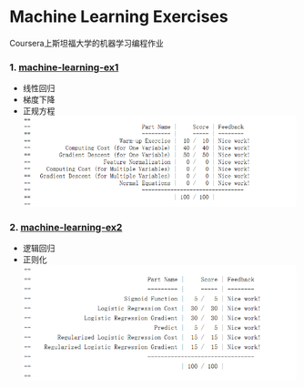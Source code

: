 Machine Learning Exercises
======
Coursera上斯坦福大学的机器学习编程作业

### 1. [machine-learning-ex1][1]
 - 线性回归
 - 梯度下降
 - 正规方程
![machine-learning-ex1][1.1]


### 2. [machine-learning-ex2][2]
 - 逻辑回归
 - 正则化
![machine-learning-ex1][2.1]


  
  
  [1]:https://github.com/lawlite19/MachineLearningEx/tree/master/machine-learning-ex1
  
  [1.1]: ./images/machine-learning-ex1_01.png "machine-learning-ex1_01.png"
  
  [2]:https://github.com/lawlite19/MachineLearningEx/tree/master/machine-learning-ex2
  
  [2.1]: ./images/machine-learning-ex2_01.png "machine-learning-ex2_01.png"
